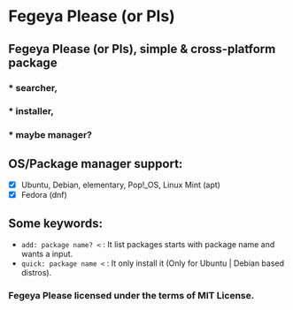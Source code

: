 # Fegeya Please (or Pls)
##  Fegeya Please (or Pls), simple &amp; cross-platform package 
### * searcher, 
### * installer, 
### * maybe manager?

## OS/Package manager support:
 * [x] Ubuntu, Debian, elementary, Pop!_OS, Linux Mint (apt)
 * [x] Fedora (dnf)

## Some keywords:
  * ``add: package name? <`` : It list packages starts with package name and wants a input.
  * ``quick: package name <`` : It only install it (Only for Ubuntu | Debian based distros).
  
### Fegeya Please licensed under the terms of MIT License. 
